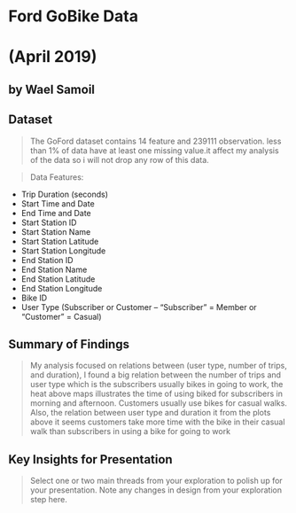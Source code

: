 # Ford GoBike Data
# (April 2019)
## by Wael Samoil


## Dataset
> The GoFord dataset contains 14  feature and 239111 observation. less than 1% of data have at least one missing value.it affect my analysis of the data so i will not drop any row of this data.

> Data Features:
- Trip Duration (seconds)
- Start Time and Date
- End Time and Date
- Start Station ID
- Start Station Name
- Start Station Latitude
- Start Station Longitude
- End Station ID
- End Station Name
- End Station Latitude
- End Station Longitude
- Bike ID
- User Type (Subscriber or Customer – “Subscriber” = Member or “Customer” = Casual)    


## Summary of Findings

> My analysis focused on relations between (user type, number of trips, and duration), I found a big relation between the number of trips and user type which is the subscribers usually bikes in going to work, the heat above maps illustrates the time of using biked for subscribers in morning and afternoon. Customers usually use bikes for casual walks.
Also, the relation between user type and duration it from the plots above it seems customers take more time with the bike in their casual walk than subscribers in using a bike for going to work


## Key Insights for Presentation

> Select one or two main threads from your exploration to polish up for your presentation. Note any changes in design from your exploration step here.